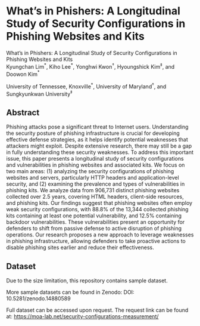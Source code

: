 # What’s in Phishers: A Longitudinal Study of Security Configurations in Phishing Websites and Kits

What’s in Phishers: A Longitudinal Study of Security Configurations in Phishing Websites and Kits  
Kyungchan Lim$`^*`$, Kiho Lee$`^*`$, Yonghwi Kwon$`^†`$, Hyoungshick Kim$`^‡`$, and Doowon Kim$`^*`$

University of Tennessee, Knoxville$`^*`$, University of Maryland$`^†`$, and Sungkyunkwan University$`^‡`$

## Abstract

Phishing attacks pose a significant threat to Internet users. Understanding the security posture of phishing infrastructure is crucial for developing effective defense strategies, as it helps identify potential weaknesses that attackers might exploit. Despite extensive research, there may still be a gap in fully understanding these security weaknesses. To address this important issue, this paper presents a longitudinal study of security configurations and vulnerabilities in phishing websites and associated kits. We focus on two main areas: (1) analyzing the security configurations of phishing websites and servers, particularly HTTP headers and application-level security, and (2) examining the prevalence and types of vulnerabilities in phishing kits. We analyze data from 906,731 distinct phishing websites collected over 2.5 years, covering HTML headers, client-side resources, and phishing kits. Our findings suggest that phishing websites often employ weak security configurations, with 88.8% of the 13,344 collected phishing kits containing at least one potential vulnerability, and 12.5% containing backdoor vulnerabilities. These vulnerabilities present an opportunity for defenders to shift from passive defense to active disruption of phishing operations. Our research proposes a new approach to leverage weaknesses in phishing infrastructure, allowing defenders to take proactive actions to disable phishing sites earlier and reduce their effectiveness.

## Dataset
Due to the size limitation, this repository contains sample dataset.

More sample datasets can be found in Zenodo: DOI: 10.5281/zenodo.14880589

Full dataset can be accessed upon request. The request link can be found at: https://moa-lab.net/security-configurations-measurement/

